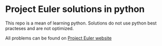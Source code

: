 # Project Euler solutions in python
This repo is a mean of learning python. Solutions do not use python best practeses and are not optimized.

All problems can be found on [Project Euler website](https://projecteuler.net/)